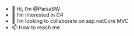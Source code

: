 - 👋 Hi, I’m @ParsaBW
- 👀 I’m interested in C#
- 💞️ I’m looking to collaborate on asp.netCore MVC
- 📫 How to reach me 

<!---
ParsaBW/ParsaBW is a ✨ special ✨ repository because its `README.md` (this file) appears on your GitHub profile.
You can click the Preview link to take a look at your changes.
--->
